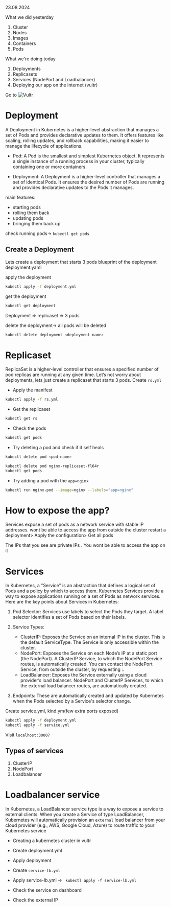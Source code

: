 23.08.2024

What we did yesterday
1. Cluster 
2. Nodes
3. Images
4. Containers
5. Pods

What we're doing today
1. Deployments
2. Replicasets
3. Services (NodePort and Loadbalancer)
4. Deploying our app on the internet (vultr)

Go to ![Vultr](https://my.vultr.com/deploy/)

# Deployment
A Deployment in Kubernetes is a higher-level abstraction that manages a set of Pods and provides declarative updates to them. It offers features like scaling, rolling updates, and rollback capabilities, making it easier to manage the lifecycle of applications.
 

- Pod: A Pod is the smallest and simplest Kubernetes object. It represents a single instance of a running process in your cluster, typically containing one or more containers.

- Deployment: A Deployment is a higher-level controller that manages a set of identical Pods. It ensures the desired number of Pods are running and provides declarative updates to the Pods it manages.
 
main features:
- starting pods 
- rolling them back 
- updating pods
- bringing them back up

check running pods-> `kubectl get pods`

## Create a Deployment
Lets create a deployment that starts 3 pods
blueprint of the deployment
deployment.yaml

apply the deployment
```bash
kubectl apply -f deployment.yml
```

get the deployment
```bash
kubectl get deployment
```

Deployment => replicaset => 3 pods

delete the deployment-> all pods will be deleted
```bash
kubectl delete deployment <deployment-name>
```

# Replicaset
ReplicaSet is a higher-level controller that ensures a specified number of pod replicas are running at any given time.
Let’s not worry about deployments, lets just create a replicaset that starts 3 pods. Create `rs.yml`

- Apply the manifest
```bash
kubectl apply -f rs.yml
```

- Get the replicaset
```bash
kubectl get rs
```

- Check the pods
```bash
kubectl get pods
```

- Try deleting a pod and check if it self heals
```bash
kubectl delete pod <pod-name>
```
```bash
kubectl delete pod nginx-replicaset-fl64r
kubectl get pods
```

- Try adding a pod with the `app=nginx`
```bash
kubectl run nginx-pod --image=nginx --labels="app=nginx"
```

# How to expose the app?
Services expose a set of pods as a network service with stable IP addresses.
wont be able to access the app from outside the cluster
restart a deployment> Apply the configuration> Get all pods


The IPs that you see are private IPs . You wont be able to access the app on it

# Services
In Kubernetes, a "Service" is an abstraction that defines a logical set of Pods and a policy by which to access them. Kubernetes Services provide a way to expose applications running on a set of Pods as network services. Here are the key points about Services in Kubernetes:

1. Pod Selector: Services use labels to select the Pods they target. A label selector identifies a set of Pods based on their labels.

2. Service Types:
    - ClusterIP: Exposes the Service on an internal IP in the cluster. This is the default ServiceType. The Service is only accessible within the cluster.
    - NodePort: Exposes the Service on each Node’s IP at a static port (the NodePort). A ClusterIP Service, to which the NodePort Service routes, is automatically created. You can contact the NodePort Service, from outside the cluster, by requesting <NodeIP>:<NodePort>.
    - LoadBalancer: Exposes the Service externally using a cloud provider’s load balancer. NodePort and ClusterIP Services, to which the external load balancer routes, are automatically created.

3. Endpoints: These are automatically created and updated by Kubernetes when the Pods selected by a Service's selector change.

Create service.yml, kind.ym(few extra ports exposed)
```bash
kubectl apply -f deployment.yml
kubectl apply -f service.yml
```

Visit `localhost:30007`

## Types of services
1. ClusterIP
2. NodePort
3. Loadbalancer

# Loadbalancer service
In Kubernetes, a LoadBalancer service type is a way to expose a service to external clients. When you create a Service of type LoadBalancer, Kubernetes will automatically provision an `external` load balancer from your cloud provider (e.g., AWS, Google Cloud, Azure) to route traffic to your Kubernetes service

- Creating a kubernetes cluster in vultr

- Create deployment.yml

- Apply deployment

- Create `service-lb.yml`

- Apply service-lb.yml -> ` kubectl apply -f service-lb.yml`

- Check the service on dashboard

- Check the external IP
